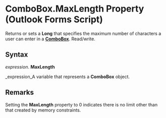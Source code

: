 
# ComboBox.MaxLength Property (Outlook Forms Script)

Returns or sets a  **Long** that specifies the maximum number of characters a user can enter in a **[ComboBox](31e7c1de-ee4e-b3d9-4579-7fc6b215bad3.md)**. Read/write.


## Syntax

 _expression_. **MaxLength**

 _expression_A variable that represents a  **ComboBox** object.


## Remarks

Setting the  **MaxLength** property to 0 indicates there is no limit other than that created by memory constraints.

